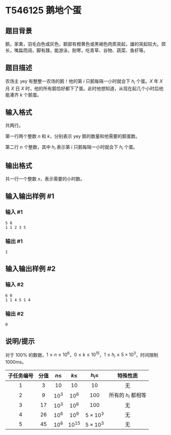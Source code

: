# T546125 鹅地个蛋

## 题目背景

鹅，家禽，羽毛白色或灰色，额部有橙黄色或黑褐色肉质突起，雄的突起较大。颈长，嘴扁而阔，脚有蹼，能游泳，耐寒，吃青草、谷物、蔬菜、鱼虾等。

## 题目描述

农场主 yey 有整整一农场的鹅！他的第 $i$ 只鹅每隔一小时就会下 $h_i$ 个蛋。$X$ 年 $X$ 月 $X$ 日 $X$ 时，他的所有鹅恰好都下了蛋。此时他想知道，从现在起几个小时后他能凑齐 $k$ 个鹅蛋。

## 输入格式

共两行。

第一行两个整数 $n$ 和 $k$，分别表示 yey 鹅的数量和他需要的鹅蛋数。

第二行 $n$ 个整数，其中 $h_i$ 表示第 $i$ 只鹅每隔一小时就会下 $h_i$ 个蛋。

## 输出格式

共一行一个整数 $x$，表示需要的小时数。

## 输入输出样例 #1

### 输入 #1

```
5 8
1 1 2 3 5
```

### 输出 #1

```
1
```

## 输入输出样例 #2

### 输入 #2

```
6 0
1 1 4 5 1 4
```

### 输出 #2

```
0
```

## 说明/提示

对于 $100\%$ 的数据，$1\le n\le 10^{6}$，$0\le k\le 10^{15}$，$1\le h_i\le 5\times 10^{3}$，时间限制 $1000$ms。

| 子任务编号 | 分值 | $n\le$ | $k\le$ | $h_i\le$ | 特殊性质 |
| :----------: | :----------: | :----------: | :----------: | :----------: | :----------: |
| $1$ | $3$ | $10$ | $10$ | $10$ | 无 |
| $2$ | $9$ | $10^{3}$ | $10^{6}$ | $100$ | 所有的 $h_i$ 都相等 |
| $3$ | $17$ | $10^{3}$ | $10^{6}$ | $100$ | 无 |
| $4$ | $26$ | $10^{6}$ | $10^{9}$ | $5\times10^{3}$ | 无 |
| $5$ | $45$ | $10^{6}$ | $10^{15}$ | $5\times10^{3}$ | 无 |
